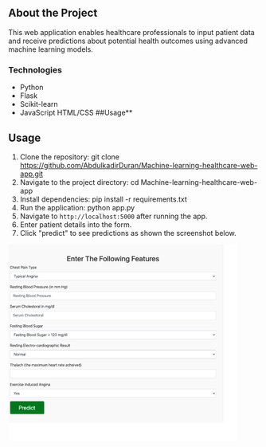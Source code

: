 ## About the Project
This web application enables healthcare professionals to input patient data and receive predictions about potential health outcomes using advanced machine learning models.

### Technologies
- Python
- Flask
- Scikit-learn
- JavaScript HTML/CSS
##Usage**
## Usage
1. Clone the repository: git clone https://github.com/AbdulkadirDuran/Machine-learning-healthcare-web-app.git
2. Navigate to the project directory: cd Machine-learning-healthcare-web-app
3. Install dependencies: pip install -r requirements.txt
4. Run the application: python app.py
5. Navigate to `http://localhost:5000` after running the app.
6. Enter patient details into the form.
7. Click "predict" to see predictions as shown the screenshot below.

![Screenshot](Screenshot.png)

